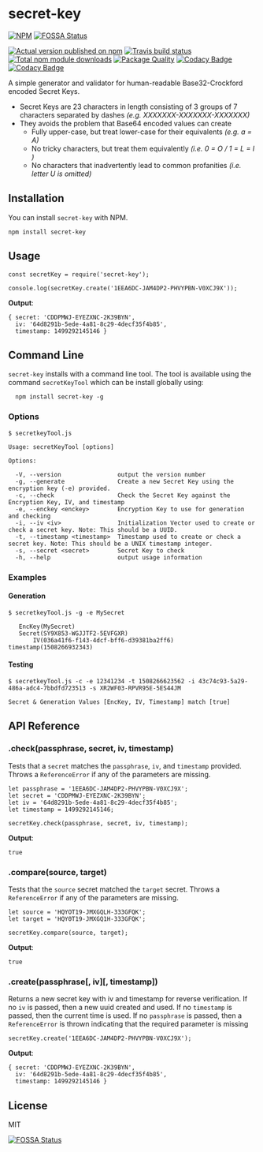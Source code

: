 # secret-key

[![NPM](https://nodei.co/npm/secret-key.png?downloads=true)](https://nodei.co/npm/secret-key/)
[![FOSSA Status](https://app.fossa.io/api/projects/git%2Bgithub.com%2Fchronosis%2Fsecret-key.svg?type=shield)](https://app.fossa.io/projects/git%2Bgithub.com%2Fchronosis%2Fsecret-key?ref=badge_shield)

[![Actual version published on npm](http://img.shields.io/npm/v/secret-key.svg)](https://www.npmjs.org/package/secret-key)
[![Travis build status](https://travis-ci.org/chronosis/secret-key.svg)](https://www.npmjs.org/package/secret-key)
[![Total npm module downloads](http://img.shields.io/npm/dt/secret-key.svg)](https://www.npmjs.org/package/secret-key)
[![Package Quality](http://npm.packagequality.com/shield/secret-key.svg)](http://packagequality.com/#?package=secret-key)
[![Codacy Badge](https://api.codacy.com/project/badge/Grade/e1d4d393c55843f5803e2137a061e4c9)](https://www.codacy.com/app/chronosis/secret-key?utm_source=github.com&amp;utm_medium=referral&amp;utm_content=chronosis/secret-key&amp;utm_campaign=Badge_Grade)
[![Codacy Badge](https://api.codacy.com/project/badge/Coverage/e1d4d393c55843f5803e2137a061e4c9)](https://www.codacy.com/app/chronosis/secret-key?utm_source=github.com&utm_medium=referral&utm_content=chronosis/secret-key&utm_campaign=Badge_Coverage)

A simple generator and validator for human-readable Base32-Crockford encoded Secret Keys.

 * Secret Keys are 23 characters in length consisting of 3 groups of 7 characters separated by dashes *(e.g. XXXXXXX-XXXXXXX-XXXXXXX)*
 * They avoids the problem that Base64 encoded values can create
   * Fully upper-case, but treat lower-case for their equivalents *(e.g. a = A)*
   * No tricky characters, but treat them equivalently *(i.e. 0 = O / 1 = L = I )*
   * No characters that inadvertently lead to common profanities *(i.e. letter U is omitted)*

## Installation
You can install `secret-key` with NPM.
```shell
npm install secret-key
```
## Usage
```es2016
const secretKey = require('secret-key');

console.log(secretKey.create('1EEA6DC-JAM4DP2-PHVYPBN-V0XCJ9X'));
```
**Output**:
```
{ secret: 'CDDPMWJ-EYEZXNC-2K39BYN',
  iv: '64d8291b-5ede-4a81-8c29-4decf35f4b85',
  timestamp: 1499292145146 }
```

## Command Line
`secret-key` installs with a command line tool. The tool is available using the command `secretKeyTool` which can be install globally using:

```
  npm install secret-key -g
```

### Options
```shell
$ secretkeyTool.js

Usage: secretKeyTool [options]

Options:

  -V, --version                output the version number
  -g, --generate               Create a new Secret Key using the encryption key (-e) provided.
  -c, --check                  Check the Secret Key against the Encryption Key, IV, and timestamp
  -e, --enckey <enckey>        Encryption Key to use for generation and checking
  -i, --iv <iv>                Initialization Vector used to create or check a secret key. Note: This should be a UUID.
  -t, --timestamp <timestamp>  Timestamp used to create or check a secret key. Note: This should be a UNIX timestamp integer.
  -s, --secret <secret>        Secret Key to check
  -h, --help                   output usage information
```

### Examples
#### Generation
```shell
$ secretkeyTool.js -g -e MySecret

   EncKey(MySecret)
   Secret(SY9X853-WGJJTF2-5EVFGXR)
       IV(036a41f6-f143-4dcf-bff6-d39381ba2ff6)
timestamp(1508266932343)
```

#### Testing
```shell
$ secretkeyTool.js -c -e 12341234 -t 1508266623562 -i 43c74c93-5a29-486a-adc4-7bbdfd723513 -s XR2WF03-RPVR95E-5ES44JM

Secret & Generation Values [EncKey, IV, Timestamp] match [true]
```

## API Reference

### .check(passphrase, secret, iv, timestamp)
Tests that a `secret` matches the `passphrase`, `iv`, and `timestamp` provided. Throws a `ReferenceError` if any of the parameters are missing.
```es2016
let passphrase = '1EEA6DC-JAM4DP2-PHVYPBN-V0XCJ9X';
let secret = 'CDDPMWJ-EYEZXNC-2K39BYN';
let iv = '64d8291b-5ede-4a81-8c29-4decf35f4b85';
let timestamp = 1499292145146;

secretKey.check(passphrase, secret, iv, timestamp);
```
**Output**:
```
true
```

### .compare(source, target)
Tests that the `source` secret matched the `target` secret. Throws a `ReferenceError` if any of the parameters are missing.
```es2016
let source = 'HQYOT19-JMXGQLH-333GFQK';
let target = 'HQY0T19-JMXGQ1H-333GFQK';

secretKey.compare(source, target);
```
**Output**:
```
true
```

### .create(passphrase[, iv][,  timestamp])
Returns a new secret key with iv and timestamp for reverse verification. If no `iv` is passed, then a new uuid created and used. If no `timestamp` is passed, then the current time is used. If no `passphrase` is passed, then a `ReferenceError` is thrown indicating that the required parameter is missing
```es2016
secretKey.create('1EEA6DC-JAM4DP2-PHVYPBN-V0XCJ9X');
```
**Output**:
```
{ secret: 'CDDPMWJ-EYEZXNC-2K39BYN',
  iv: '64d8291b-5ede-4a81-8c29-4decf35f4b85',
  timestamp: 1499292145146 }
```

## License
MIT


[![FOSSA Status](https://app.fossa.io/api/projects/git%2Bgithub.com%2Fchronosis%2Fsecret-key.svg?type=large)](https://app.fossa.io/projects/git%2Bgithub.com%2Fchronosis%2Fsecret-key?ref=badge_large)